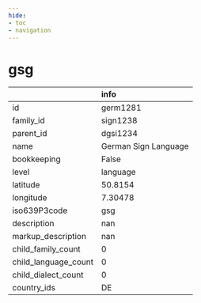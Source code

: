 ```yaml
---
hide:
- toc
- navigation
---
```

# gsg
|                      | info                 |
|:---------------------|:---------------------|
| id                   | germ1281             |
| family_id            | sign1238             |
| parent_id            | dgsi1234             |
| name                 | German Sign Language |
| bookkeeping          | False                |
| level                | language             |
| latitude             | 50.8154              |
| longitude            | 7.30478              |
| iso639P3code         | gsg                  |
| description          | nan                  |
| markup_description   | nan                  |
| child_family_count   | 0                    |
| child_language_count | 0                    |
| child_dialect_count  | 0                    |
| country_ids          | DE                   |